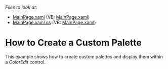 <!-- default file list -->
*Files to look at*:

* [MainPage.xaml](./CS/ColorEdit_CustomPalette/MainPage.xaml) (VB: [MainPage.xaml](./VB/ColorEdit_CustomPalette/MainPage.xaml))
* [MainPage.xaml.cs](./CS/ColorEdit_CustomPalette/MainPage.xaml.cs) (VB: [MainPage.xaml](./VB/ColorEdit_CustomPalette/MainPage.xaml))
<!-- default file list end -->
# How to Create a Custom Palette


<p>This example shows how to create custom palettes and display them within a <i>ColorEdit</i> control.<br />
</p>

<br/>


